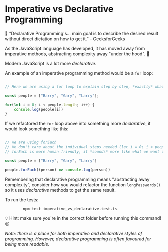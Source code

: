 # Imperative vs Declarative Programming

💬 “Declarative Programming's... main goal is to describe the desired result without direct dictation on how to get it.” - GeeksforGeeks

As the JavaScript language has developed, it has moved away from imperative methods, abstracting complexity away "under the hood". 🚙

Modern JavaScript is a lot more _declarative_.

An example of an imperative programming method would be a `for` loop:

```JavaScript

// Here we are using a for loop to explain step by step, *exactly* what our program should do

const people = ["Barry", "Gary", "Larry"];

for(let i = 0; i < people.length; i++) {
    console.log(people[i])
}

```

If we refactored the `for` loop above into something more _declarative_, it would look something like this:

```JavaScript

// We are using forEach
// We don't care about the individual steps needed (let i = 0; i < people.length etc) to get what we want - these details are hidden away
// forEach is more human friendly, it *sounds* more like what we want to do...

const people = ["Barry", "Gary", "Larry"]

people.forEach((person) => console.log(person))

```

Remembering that declarative programming means "abstracting away complexity", consider how you would refactor the function `longPasswords()` so it uses _declarative_ methods to get the same result.

To run the tests:

            npm test imperative_vs_declarative.test.ts

💡 Hint: make sure you're in the correct folder before running this command! 😉

_Note: there is a place for both imperative and declarative styles of programming. However, declarative programming is often favoured for being more readable._

